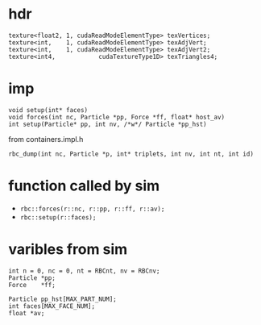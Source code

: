# hdr

	texture<float2, 1, cudaReadModeElementType> texVertices;
	texture<int,    1, cudaReadModeElementType> texAdjVert;
	texture<int,    1, cudaReadModeElementType> texAdjVert2;
	texture<int4,            cudaTextureType1D> texTriangles4;

# imp

	void setup(int* faces)
	void forces(int nc, Particle *pp, Force *ff, float* host_av)
	int setup(Particle* pp, int nv, /*w*/ Particle *pp_hst)

from containers.impl.h

	rbc_dump(int nc, Particle *p, int* triplets, int nv, int nt, int id)

# function called by sim

* `rbc::forces(r::nc, r::pp, r::ff, r::av);`
* `rbc::setup(r::faces);`

# varibles from sim

    int n = 0, nc = 0, nt = RBCnt, nv = RBCnv;
    Particle *pp;
    Force    *ff;

    Particle pp_hst[MAX_PART_NUM];
    int faces[MAX_FACE_NUM];
    float *av;
